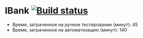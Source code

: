# IBank [![Build status](https://ci.appveyor.com/api/projects/status/yfflqubga5prlt9j?svg=true)](https://ci.appveyor.com/project/ktonyi/patterns2)




- Время, затраченное на ручное тестирование (минут): 45
- Время, затраченное на автоматизацию (минут): 140